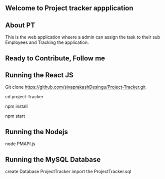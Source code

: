 ##  Welcome to Project tracker appplication

## About PT
This is the web application wheere a admin can assign the task to their sub Employees and Tracking the application.

## Ready to Contribute, Follow me

## Running the React JS
Git clone https://github.com/sivaprakashDesingu/Project-Tracker.git

cd project-Tracker

npm install

npm start 

## Running the Nodejs

node PMAPI.js

## Running the MySQL Database

create Database ProjectTracker
import the ProjectTracker.sql
